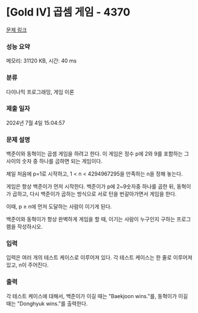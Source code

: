# [Gold IV] 곱셈 게임 - 4370 

[문제 링크](https://www.acmicpc.net/problem/4370) 

### 성능 요약

메모리: 31120 KB, 시간: 40 ms

### 분류

다이나믹 프로그래밍, 게임 이론

### 제출 일자

2024년 7월 4일 15:04:57

### 문제 설명

<p>
	백준이와 동혁이는 곱셈 게임을 하려고 한다. 이 게임은 정수 p에 2와 9를 포함하는 그 사이의 숫자 중 하나를 곱하면 되는 게임이다. </p>

<p>
	제일 처음에 p=1로 시작하고, 1 < n < 4294967295을 만족하는 n을 정해 놓는다.</p>

<p>
	게임은 항상 백준이가 먼저 시작한다. 백준이가 p에 2~9숫자중 하나를 곱한 뒤, 동혁이가 곱하고, 다시 백준이가 곱하는 방식으로 서로 턴을 번갈아가면서 게임을 한다.</p>

<p>
	이때, p ≥ n에 먼저 도달하는 사람이 이기게 된다.</p>

<p>
	백준이와 동혁이가 항상 완벽하게 게임을 할 때, 이기는 사람이 누구인지 구하는 프로그램을 작성하시오.</p>

### 입력 

 <p>
	입력은 여러 개의 테스트 케이스로 이루어져 있다. 각 테스트 케이스는 한 줄로 이루어져 있고, n이 주어진다.</p>

### 출력 

 <p>
	각 테스트 케이스에 대해서, 백준이가 이길 때는 "Baekjoon wins."를, 동혁이가 이길 때는 "Donghyuk wins."를 출력한다.</p>

